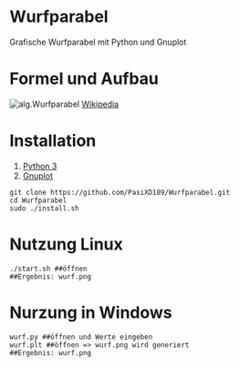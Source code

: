 # Wurfparabel
Grafische Wurfparabel mit Python und Gnuplot

# Formel und Aufbau
![alg.Wurfparabel](https://upload.wikimedia.org/wikipedia/commons/b/b4/Wurfparabel_Zusammenfassung_aktualisierung.png)
[Wikipedia](https://de.wikipedia.org/wiki/Wurfparabel)

# Installation
1. [Python 3](https://www.python.org/)
2. [Gnuplot](http://www.gnuplot.info/)
```
git clone https://github.com/PasiXD189/Wurfparabel.git
cd Wurfparabel
sudo ./install.sh
```

# Nutzung Linux
```
./start.sh ##öffnen
##Ergebnis: wurf.png 
```

# Nurzung in Windows
```
wurf.py ##öffnen und Werte eingeben
wurf.plt ##öffnen => wurf.png wird generiert
##Ergebnis: wurf.png
```

